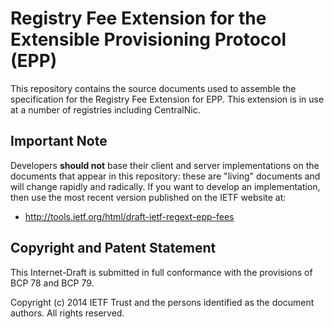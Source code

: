 # Registry Fee Extension for the Extensible Provisioning Protocol (EPP)

This repository contains the source documents used to assemble the specification
for the Registry Fee Extension for EPP. This extension is in use at a number of
registries including CentralNic.

## Important Note

Developers **should not** base their client and server implementations on the
documents that appear in this repository: these are "living" documents and will
change rapidly and radically. If you want to develop an implementation, then
use the most recent version published on the IETF website at:

* http://tools.ietf.org/html/draft-ietf-regext-epp-fees

## Copyright and Patent Statement

This Internet-Draft is submitted in full conformance with the provisions of BCP
78 and BCP 79.

Copyright (c) 2014 IETF Trust and the persons identified as the document
authors. All rights reserved.
